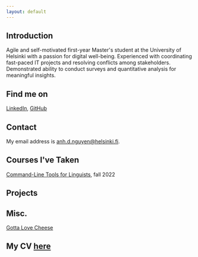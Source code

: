 ```yaml
---
layout: default
---
```


## Introduction

Agile and self-motivated first-year Master's student at the University of Helsinki with a passion for digital well-being. Experienced with coordinating fast-paced IT projects and resolving conflicts among stakeholders. Demonstrated ability to conduct surveys and quantitative analysis for meaningful insights.

## Find me on

[LinkedIn](https://www.linkedin.com/in/duong-nguyen-6ba582129/), [GitHub](https://github.com/sol080)

## Contact

My email address is anh.d.nguyen@helsinki.fi.

## Courses I've Taken

[Command-Line Tools for Linguists](https://studies.helsinki.fi/courses/cur/hy-opt-cur-2223-261401a1-c550-4436-91b9-7edf4a1a3b57/KIK-LG221/Command_Line_Tools_for_Linguists_exercise_session_Lectures), fall 2022

## Projects

## Misc. 

[Gotta Love Cheese](https://en.wikipedia.org/wiki/Cheese)

## My CV [here]({{https://github.com/sol080/sol080.github.io/blob/master}}/assets/documents/Duong_Nguyen_CV.pdf)
